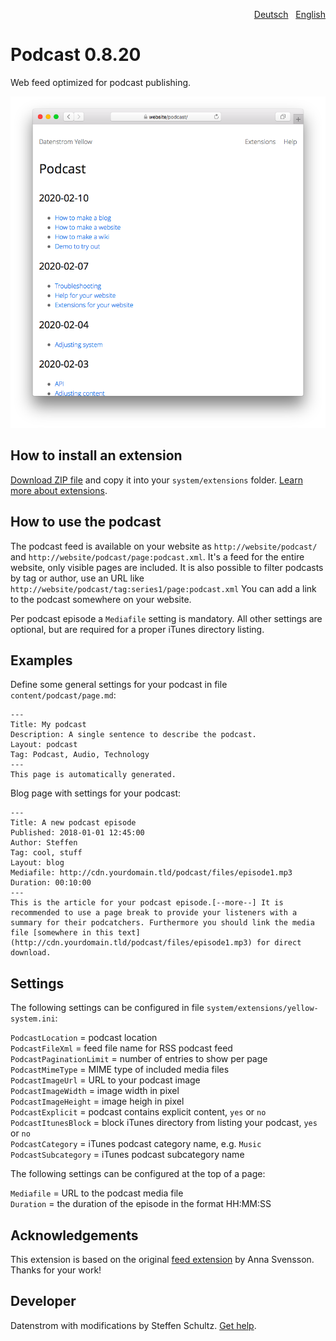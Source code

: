 <p align="right"><a href="README-de.md">Deutsch</a> &nbsp; <a href="README.md">English</a></p>

# Podcast 0.8.20

Web feed optimized for podcast publishing.

<p align="center"><img src="SCREENSHOT.png?raw=true" alt="Screenshot"></p>

## How to install an extension

[Download ZIP file](https://github.com/schulle4u/yellow-extensions-schulle4u/raw/main/downloads/podcast.zip) and copy it into your `system/extensions` folder. [Learn more about extensions](https://github.com/annaesvensson/yellow-update).

## How to use the podcast

The podcast feed is available on your website as `http://website/podcast/` and `http://website/podcast/page:podcast.xml`. It's a feed for the entire website, only visible pages are included. It is also possible to filter podcasts by tag or author, use an URL like `http://website/podcast/tag:series1/page:podcast.xml` You can add a link to the podcast somewhere on your website. 

Per podcast episode a `Mediafile` setting is mandatory. All other settings are optional, but are required for a proper iTunes directory listing.

## Examples

Define some general settings for your podcast in file `content/podcast/page.md`: 

```
---
Title: My podcast
Description: A single sentence to describe the podcast.
Layout: podcast
Tag: Podcast, Audio, Technology
---
This page is automatically generated.
```

Blog page with settings for your podcast:

```
---
Title: A new podcast episode
Published: 2018-01-01 12:45:00
Author: Steffen
Tag: cool, stuff
Layout: blog
Mediafile: http://cdn.yourdomain.tld/podcast/files/episode1.mp3
Duration: 00:10:00
---
This is the article for your podcast episode.[--more--] It is recommended to use a page break to provide your listeners with a summary for their podcatchers. Furthermore you should link the media file [somewhere in this text](http://cdn.yourdomain.tld/podcast/files/episode1.mp3) for direct download. 
```

## Settings

The following settings can be configured in file `system/extensions/yellow-system.ini`:

`PodcastLocation` = podcast location  
`PodcastFileXml` = feed file name for RSS podcast feed  
`PodcastPaginationLimit` = number of entries to show per page  
`PodcastMimeType` = MIME type of included media files  
`PodcastImageUrl` = URL to your podcast image  
`PodcastImageWidth` = image width in pixel  
`PodcastImageHeight` = image heigh in pixel  
`PodcastExplicit` = podcast contains explicit content, `yes` or `no`  
`PodcastItunesBlock` = block iTunes directory from listing your podcast, `yes` or `no`  
`PodcastCategory` = iTunes podcast category name, e.g. `Music`  
`PodcastSubcategory` = iTunes podcast subcategory name  

The following settings can be configured at the top of a page:

`Mediafile` = URL to the podcast media file  
`Duration` = the duration of the episode in the format HH:MM:SS  

## Acknowledgements

This extension is based on the original [feed extension](https://github.com/annaesvensson/yellow-feed) by Anna Svensson. Thanks for your work!

## Developer

Datenstrom with modifications by Steffen Schultz. [Get help](https://datenstrom.se/yellow/help/).
